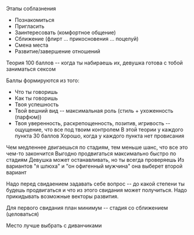 Этапы соблазнения
- Познакомиться
- Пригласить
- Заинтересовать (комфортное общение)
- Сближение (флирт ... прикосновения ... поцелуй)
- Смена места
- Развитие/завершение отношений

Теория 100 баллов -- когда ты набираешь их, девушка готова с тобой заниматься сексом

Баллы формируются из того:
- Что ты говоришь
- Как ты говоришь
- Твоя успешность
- Твой вешний вид -- максимальная роль (стиль + ухоженность (парфюм))
- Твоя уверенность, раскрепощенность, позитив, игривость -- ощущение, что все под твоим контролем
В этой теории у каждого пункта 30 баллов
Хорошо, когда у каждого пункта нет провисания

Чем медленнее двигаешься по стадиям, тем меньше шанс, что все это чем-то закончится
Выгодно продвигаться максимально быстро по стадиям
Девушка может останавливать, но ты всегда проверяешь
Из вариантов "я шлюха" и "он офигенный мужчина" она выберет второй вариант

Надо перед свидаением задавать себе вопрос -- до какой степени ты будешь продвигаться и что из этого свидания может получиться. Надо прикидывать возможные векторы развития.

Для первого свидания план минимум -- стадия со сближением (целоваться)

Место лучше выбрать с диванчиками


